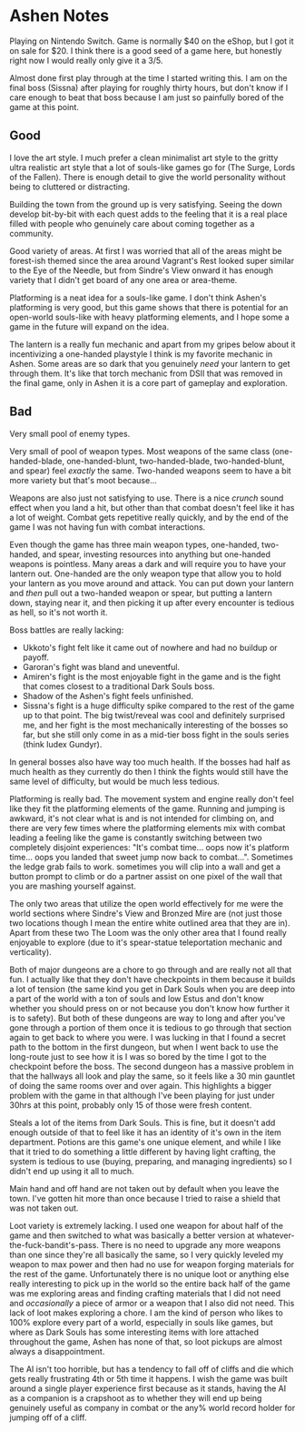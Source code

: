 Ashen Notes
===========

Playing on Nintendo Switch.
Game is normally $40 on the eShop, but I got it on sale for $20.
I think there is a good seed of a game here, but honestly right now I would
really only give it a 3/5.

Almost done first play through at the time I started writing this.
I am on the final boss (Sissna) after playing for roughly thirty hours, but
don't know if I care enough to beat that boss because I am just so painfully
bored of the game at this point.

## Good
I love the art style.
I much prefer a clean minimalist art style to the gritty ultra realistic art
style that a lot of souls-like games go for (The Surge, Lords of the Fallen).
There is enough detail to give the world personality without being to cluttered
or distracting.

Building the town from the ground up is very satisfying.
Seeing the down develop bit-by-bit with each quest adds to the feeling that it
is a real place filled with people who genuinely care about coming together as
a community.

Good variety of areas.
At first I was worried that all of the areas might be forest-ish themed since
the area around Vagrant's Rest looked super similar to the Eye of the Needle,
but from Sindre's View onward it has enough variety that I didn't get board of
any one area or area-theme.

Platforming is a neat idea for a souls-like game.
I don't think Ashen's platforming is very good, but this game shows that there
is potential for an open-world souls-like with heavy platforming elements, and
I hope some a game in the future will expand on the idea.

The lantern is a really fun mechanic and apart from my gripes below about it
incentivizing a one-handed playstyle I think is my favorite mechanic in Ashen.
Some areas are so dark that you genuinely *need* your lantern to get through
them.
It's like that torch mechanic from DSII that was removed in the final game, only
in Ashen it is a core part of gameplay and exploration.


## Bad
Very small pool of enemy types.

Very small of pool of weapon types.
Most weapons of the same class (one-handed-blade, one-handed-blunt,
two-handed-blade, two-handed-blunt, and spear) feel *exactly* the same.
Two-handed weapons seem to have a bit more variety but that's moot because...

Weapons are also just not satisfying to use.
There is a nice *crunch* sound effect when you land a hit, but other than that
combat doesn't feel like it has a lot of weight.
Combat gets repetitive really quickly, and by the end of the game I was not
having fun with combat interactions.

Even though the game has three main weapon types, one-handed, two-handed, and
spear, investing resources into anything but one-handed weapons is pointless.
Many areas a dark and will require you to have your lantern out.
One-handed are the only weapon type that allow you to hold your lantern as you
move around and attack.
You can put down your lantern and *then* pull out a two-handed weapon or spear,
but putting a lantern down, staying near it, and then picking it up after every
encounter is tedious as hell, so it's not worth it.

Boss battles are really lacking:
+ Ukkoto's fight felt like it came out of nowhere and had no buildup or payoff.
+ Garoran's fight was bland and uneventful.
+ Amiren's fight is the most enjoyable fight in the game and is the fight that
comes closest to a traditional Dark Souls boss.
+ Shadow of the Ashen's fight feels unfinished.
+ Sissna's fight is a huge difficulty spike compared to the rest of the game up
to that point. The big twist/reveal was cool and definitely surprised me, and
her fight is the most mechanically interesting of the bosses so far, but she
still only come in as a mid-tier boss fight in the souls series (think Iudex
Gundyr).

In general bosses also have way too much health. If the bosses had half as much
health as they currently do then I think the fights would still have the same
level of difficulty, but would be much less tedious.

Platforming is really bad.
The movement system and engine really don't feel like they fit the platforming
elements of the game.
Running and jumping is awkward, it's not clear what is and is not intended for
climbing on, and there are very few times where the platforming elements mix
with combat leading a feeling like the game is constantly switching between two
completely disjoint experiences: "It's combat time... oops now it's platform
time... oops you landed that sweet jump now back to combat...".
Sometimes the ledge grab fails to work.
sometimes you will clip into a wall and get a button prompt to climb or do a
partner assist on one pixel of the wall that you are mashing yourself against.

The only two areas that utilize the open world effectively for me were the world
sections where Sindre's View and Bronzed Mire are (not just those two locations
though I mean the entire white outlined area that they are in).
Apart from these two The Loom was the only other area that I found really
enjoyable to explore (due to it's spear-statue teleportation mechanic and
verticality).

Both of major dungeons are a chore to go through and are really not all that
fun.
I actually like that they don't have checkpoints in them because it builds a lot
of tension (the same kind you get in Dark Souls when you are deep into a part of
the world with a ton of souls and low Estus and don't know whether you should
press on or not because you don't know how further it is to safety).
But both of these dungeons are way to long and after you've gone through a
portion of them once it is tedious to go through that section again to get back
to where you were.
I was lucking in that I found a secret path to the bottom in the first dungeon,
but when I went back to use the long-route just to see how it is I was so bored
by the time I got to the checkpoint before the boss.
The second dungeon has a massive problem in that the hallways all look and play
the same, so it feels like a 30 min gauntlet of doing the same rooms over and
over again.
This highlights a bigger problem with the game in that although I've been
playing for just under 30hrs at this point, probably only 15 of those were fresh
content.

Steals a lot of the items from Dark Souls. This is fine, but it doesn't add
enough outside of that to feel like it has an identity of it's own in the item
department.
Potions are this game's one unique element, and while I like that it tried to do
something a little different by having light crafting, the system is tedious to
use (buying, preparing, and managing ingredients) so I didn't end up using it
all to much.

Main hand and off hand are not taken out by default when you leave the town.
I've gotten hit more than once because I tried to raise a shield that was not
taken out.

Loot variety is extremely lacking.
I used one weapon for about half of the game and then switched to what was
basically a better version at whatever-the-fuck-bandit's-pass.
There is no need to upgrade any more weapons than one since they're all
basically the same, so I very quickly leveled my weapon to max power and then
had no use for weapon forging materials for the rest of the game.
Unfortunately there is no unique loot or anything else really interesting to
pick up in the world so the entire back half of the game was me exploring areas
and finding crafting materials that I did not need and *occasionally* a piece
of armor or a weapon that I also did not need.
This lack of loot makes exploring a chore.
I am the kind of person who likes to 100% explore every part of a world,
especially in souls like games, but where as Dark Souls has some interesting
items with lore attached throughout the game, Ashen has none of that, so loot
pickups are almost always a disappointment.

The AI isn't too horrible, but has a tendency to fall off of cliffs and die
which gets really frustrating 4th or 5th time it happens.
I wish the game was built around a single player experience first because as it
stands, having the AI as a companion is a crapshoot as to whether they will end
up being genuinely useful as company in combat or the any% world record holder
for jumping off of a cliff.
